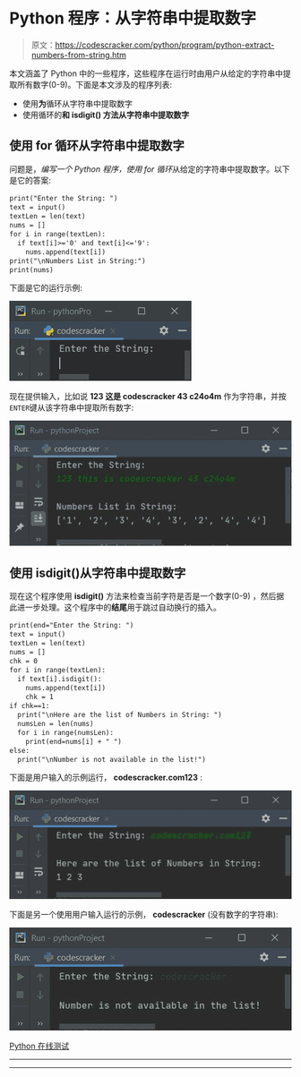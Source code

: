 # Python 程序：从字符串中提取数字

> 原文：<https://codescracker.com/python/program/python-extract-numbers-from-string.htm>

本文涵盖了 Python 中的一些程序，这些程序在运行时由用户从给定的字符串中提取所有数字(0-9)。下面是本文涉及的程序列表:

*   使用**为**循环从字符串中提取数字
*   使用循环的**和 **isdigit()** 方法从字符串中提取数字**

## 使用 for 循环从字符串中提取数字

问题是，*编写一个 Python 程序，使用 for 循环*从给定的字符串中提取数字。以下是它的答案:

```
print("Enter the String: ")
text = input()
textLen = len(text)
nums = []
for i in range(textLen):
  if text[i]>='0' and text[i]<='9':
    nums.append(text[i])
print("\nNumbers List in String:")
print(nums)
```

下面是它的运行示例:

![python extract numbers from string](img/c73141bfbd1ead36fbd87f0a5894e4dc.png)

现在提供输入，比如说 **123 这是 codescracker 43 c24o4m** 作为字符串，并按`ENTER`键从该字符串中提取所有数字:

![extract numbers from string python](img/30b50d5fbdddfcd291c6250f4e770e6e.png)

## 使用 isdigit()从字符串中提取数字

现在这个程序使用 **isdigit()** 方法来检查当前字符是否是一个数字(0-9) ，然后据此进一步处理。这个程序中的**结尾**用于跳过自动换行的插入。

```
print(end="Enter the String: ")
text = input()
textLen = len(text)
nums = []
chk = 0
for i in range(textLen):
  if text[i].isdigit():
    nums.append(text[i])
    chk = 1
if chk==1:
  print("\nHere are the list of Numbers in String: ")
  numsLen = len(nums)
  for i in range(numsLen):
    print(end=nums[i] + " ")
else:
  print("\nNumber is not available in the list!")
```

下面是用户输入的示例运行， **codescracker.com123** :

![extract numbers from string using isdigit python](img/91128e5efc1423a9bedf7d0f3116a275.png)

下面是另一个使用用户输入运行的示例， **codescracker** (没有数字的字符串):

![get numbers from string python](img/df6f4dd81c7c03dc6eecf9a820dae0f9.png)

[Python 在线测试](/exam/showtest.php?subid=10)

* * *

* * *